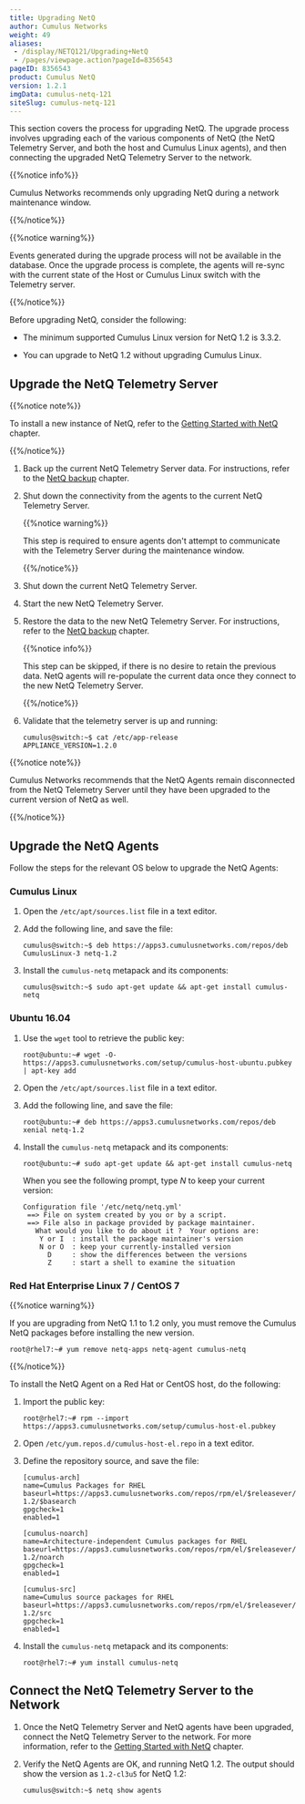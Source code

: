 ```yaml
---
title: Upgrading NetQ
author: Cumulus Networks
weight: 49
aliases:
 - /display/NETQ121/Upgrading+NetQ
 - /pages/viewpage.action?pageId=8356543
pageID: 8356543
product: Cumulus NetQ
version: 1.2.1
imgData: cumulus-netq-121
siteSlug: cumulus-netq-121
---
```

This section covers the process for upgrading NetQ. The upgrade process
involves upgrading each of the various components of NetQ (the NetQ
Telemetry Server, and both the host and Cumulus Linux agents), and then
connecting the upgraded NetQ Telemetry Server to the network.

{{%notice info%}}

Cumulus Networks recommends only upgrading NetQ during a network
maintenance window.

{{%/notice%}}

{{%notice warning%}}

Events generated during the upgrade process will not be available in the
database. Once the upgrade process is complete, the agents will re-sync
with the current state of the Host or Cumulus Linux switch with the
Telemetry server.

{{%/notice%}}

Before upgrading NetQ, consider the following:

  - The minimum supported Cumulus Linux version for NetQ 1.2 is 3.3.2.

  - You can upgrade to NetQ 1.2 without upgrading Cumulus Linux.

## <span>Upgrade the NetQ Telemetry Server</span>

{{%notice note%}}

To install a new instance of NetQ, refer to the [Getting Started with
NetQ](/version/cumulus-netq-121/Getting-Started-with-NetQ/) chapter.

{{%/notice%}}

1.  Back up the current NetQ Telemetry Server data. For instructions,
    refer to the [NetQ
    backup](/version/cumulus-netq-121/Restoring-from-Backups-with-NetQ)
    chapter.

2.  Shut down the connectivity from the agents to the current NetQ
    Telemetry Server.
    
    {{%notice warning%}}
    
    This step is required to ensure agents don't attempt to communicate
    with the Telemetry Server during the maintenance window.
    
    {{%/notice%}}

3.  Shut down the current NetQ Telemetry Server.

4.  Start the new NetQ Telemetry Server.

5.  Restore the data to the new NetQ Telemetry Server. For instructions,
    refer to the [NetQ
    backup](/version/cumulus-netq-121/Restoring-from-Backups-with-NetQ)
    chapter.
    
    {{%notice info%}}
    
    This step can be skipped, if there is no desire to retain the
    previous data. NetQ agents will re-populate the current data once
    they connect to the new NetQ Telemetry Server.
    
    {{%/notice%}}

6.  Validate that the telemetry server is up and running:
    
        cumulus@switch:~$ cat /etc/app-release
        APPLIANCE_VERSION=1.2.0

{{%notice note%}}

Cumulus Networks recommends that the NetQ Agents remain disconnected
from the NetQ Telemetry Server until they have been upgraded to the
current version of NetQ as well.

{{%/notice%}}

## <span>Upgrade the NetQ Agents</span>

Follow the steps for the relevant OS below to upgrade the NetQ Agents:

### <span>Cumulus Linux</span>

1.  Open the `/etc/apt/sources.list` file in a text editor.

2.  Add the following line, and save the file:
    
        cumulus@switch:~$ deb https://apps3.cumulusnetworks.com/repos/deb CumulusLinux-3 netq-1.2

3.  Install the `cumulus-netq` metapack and its components:
    
        cumulus@switch:~$ sudo apt-get update && apt-get install cumulus-netq

### <span>Ubuntu 16.04</span>

1.  Use the `wget` tool to retrieve the public key:
    
        root@ubuntu:~# wget -O- https://apps3.cumulusnetworks.com/setup/cumulus-host-ubuntu.pubkey | apt-key add

2.  Open the `/etc/apt/sources.list` file in a text editor.

3.  Add the following line, and save the file:
    
        root@ubuntu:~# deb https://apps3.cumulusnetworks.com/repos/deb xenial netq-1.2

4.  Install the `cumulus-netq` metapack and its components:
    
        root@ubuntu:~# sudo apt-get update && apt-get install cumulus-netq
    
    When you see the following prompt, type *N* to keep your current
    version:
    
        Configuration file '/etc/netq/netq.yml'
         ==> File on system created by you or by a script.
         ==> File also in package provided by package maintainer.
           What would you like to do about it ?  Your options are:
            Y or I  : install the package maintainer's version
            N or O  : keep your currently-installed version
              D     : show the differences between the versions
              Z     : start a shell to examine the situation

### <span>Red Hat Enterprise Linux 7 / CentOS 7</span>

{{%notice warning%}}

If you are upgrading from NetQ 1.1 to 1.2 only, you must remove the
Cumulus NetQ packages before installing the new version.

    root@rhel7:~# yum remove netq-apps netq-agent cumulus-netq

{{%/notice%}}

To install the NetQ Agent on a Red Hat or CentOS host, do the following:

1.  Import the public key:
    
        root@rhel7:~# rpm --import https://apps3.cumulusnetworks.com/setup/cumulus-host-el.pubkey

2.  Open `/etc/yum.repos.d/cumulus-host-el.repo` in a text editor.

3.  Define the repository source, and save the file:
    
        [cumulus-arch]
        name=Cumulus Packages for RHEL
        baseurl=https://apps3.cumulusnetworks.com/repos/rpm/el/$releasever/netq-1.2/$basearch
        gpgcheck=1
        enabled=1
         
        [cumulus-noarch]
        name=Architecture-independent Cumulus packages for RHEL
        baseurl=https://apps3.cumulusnetworks.com/repos/rpm/el/$releasever/netq-1.2/noarch
        gpgcheck=1
        enabled=1
         
        [cumulus-src]
        name=Cumulus source packages for RHEL
        baseurl=https://apps3.cumulusnetworks.com/repos/rpm/el/$releasever/netq-1.2/src
        gpgcheck=1
        enabled=1

4.  Install the `cumulus-netq` metapack and its components:
    
        root@rhel7:~# yum install cumulus-netq

## <span>Connect the NetQ Telemetry Server to the Network</span>

1.  Once the NetQ Telemetry Server and NetQ agents have been upgraded,
    connect the NetQ Telemetry Server to the network. For more
    information, refer to the [Getting Started with
    NetQ](/version/cumulus-netq-121/Getting-Started-with-NetQ/) chapter.

2.  Verify the NetQ Agents are OK, and running NetQ 1.2. The output
    should show the version as `1.2-cl3u5` for NetQ 1.2:
    
        cumulus@switch:~$ netq show agents

<article id="html-search-results" class="ht-content" style="display: none;">

</article>

<footer id="ht-footer">

</footer>
